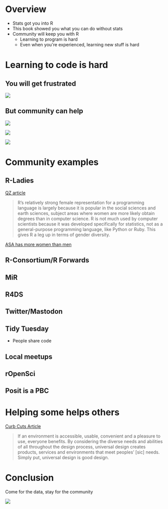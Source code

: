 # Overview

- Stats got you into R
- This book showed you what you can do without stats
- Community will keep you with R
	- Learning to program is hard
	- Even when you're experienced, learning new stuff is hard


# Learning to code is hard

## You will get frustrated

![](https://cdn.myportfolio.com/45214904-6a61-4e23-98d6-b140f8654a40/d6b4f8cb-53bf-49d5-822c-e45cd01204a4_rw_1920.png?h=9f4b33568bc02517ffe006cd7bba24f7)

## But community can help

![](https://cdn.myportfolio.com/45214904-6a61-4e23-98d6-b140f8654a40/d65eb83f-66e4-4760-8c1f-29d336d1d6df_rw_1920.png?h=fffbca083a9e47c066abf46451710e59)

![](https://cdn.myportfolio.com/45214904-6a61-4e23-98d6-b140f8654a40/ef5356a8-a9ee-4a54-9b62-7e1c4cb9f723_rw_1920.png?h=2da8ae510b02b70f895d2a79946c5f3d)

![](https://cdn.myportfolio.com/45214904-6a61-4e23-98d6-b140f8654a40/5ccff989-900e-4f2b-aece-55278b563cfa_rw_1920.png?h=e61fb9e7f31d490ebf29f9f69ea2977a)

# Community examples

## R-Ladies

[QZ article](https://qz.com/work/1661486/r-ladies-made-data-science-inclusive)

> R’s relatively strong female representation for a programming language is largely because it is popular in the social sciences and earth sciences, subject areas where women are more likely obtain degrees than in computer science. R is not much used by computer scientists because it was developed specifically for statistics, not as a general-purpose programming language, like Python or Ruby. This gives R a leg up in terms of gender diversity.

[ASA has more women than men](https://www.asanet.org/research_trend/asa-membership-gender/)



## R-Consortium/R Forwards

## MiR

## R4DS

## Twitter/Mastodon

## Tidy Tuesday

- People share code

## Local meetups

## rOpenSci

## Posit is a PBC

# Helping some helps others

[Curb Cuts Article](https://rfortherestofus.com/2019/04/curb-cuts-universal-design-welcoming-r-community/) 

> If an environment is accessible, usable, convenient and a pleasure to use, everyone benefits. By considering the diverse needs and abilities of all throughout the design process, universal design creates products, services and environments that meet peoples’ [sic] needs. Simply put, universal design is good design.

# Conclusion

Come for the data, stay for the community

![](https://cdn.myportfolio.com/45214904-6a61-4e23-98d6-b140f8654a40/e4a11b1f-f235-461f-ab73-ce6128c59e49_rw_1920.png?h=a34a4173c717bfbc600a8682d419288e)
